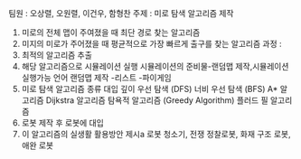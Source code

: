 팀원 : 오상렬, 오원렬, 이건우, 함형찬
주제 :  미로 탐색 알고리즘 제작
1. 미로의 전체 맵이 주여졌을 때 최단 경로 찾는 알고리즘
2. 미지의 미로가 주어졌을 때 평균적으로 가장 빠르게 출구를 찾는 알고리즘
과정 :
1. 최적의 알고리즘 추출
2. 해당 알고리즘으로 시뮬레이션 실행
시뮬레이션의 준비물-랜덤맵 제작,시뮬레이션 실행가능 언어
랜덤맵 제작
-리스트
-파이게임
3. 미로 탐색 알고리즘 종류 대입
깊이 우선 탐색 (DFS)
너비 우선 탐색 (BFS)
A* 알고리즘
Dijkstra 알고리즘
탐욕적 알고리즘 (Greedy Algorithm)
플러드 필 알고리즘 
4. 로봇 제작 후 로봇에 대입
5. 이 알고리즘의 실생활 활용방안 제시a
로봇 청소기, 전쟁 정찰로봇, 화재 구조 로봇, 애완 로봇

